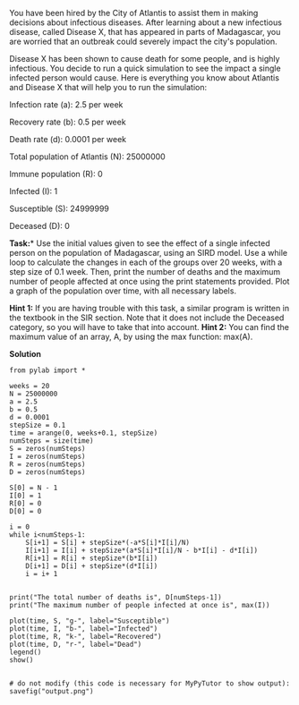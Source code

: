 


You have been hired by the City of Atlantis to assist them in making decisions about infectious diseases. After learning about a new infectious disease, called Disease X, that has appeared in parts of Madagascar, you are worried that an outbreak could severely impact the city's population. 

Disease X has been shown to cause death for some people, and is highly infectious. You decide to run a quick simulation to see the impact a single infected person would cause. Here is everything you know about Atlantis and Disease X that will help you to run the simulation:

Infection rate (a): 2.5 per week

Recovery rate (b): 0.5 per week

Death rate (d): 0.0001 per week

Total population of Atlantis (N): 25000000

Immune population (R): 0

Infected (I): 1

Susceptible (S): 24999999

Deceased (D): 0

**Task:*** Use the initial values given to see the effect of a single infected person on the population of Madagascar, using an SIRD model. Use a while loop to calculate the changes in each of the groups over 20 weeks, with a step size of 0.1 week. Then, print the number of deaths and the maximum number of people affected at once using the print statements provided. Plot a graph of the population over time, with all necessary labels. 

**Hint 1:** If you are having trouble with this task, a similar program is written in the textbook in the SIR section. Note that it does not include the Deceased category, so you will have to take that into account.
**Hint 2:** You can find the maximum value of an array, A, by using the max function: max(A). 

**Solution**

````
from pylab import *

weeks = 20
N = 25000000
a = 2.5
b = 0.5
d = 0.0001
stepSize = 0.1
time = arange(0, weeks+0.1, stepSize)
numSteps = size(time)
S = zeros(numSteps)
I = zeros(numSteps)
R = zeros(numSteps)
D = zeros(numSteps)

S[0] = N - 1
I[0] = 1
R[0] = 0
D[0] = 0

i = 0
while i<numSteps-1:
    S[i+1] = S[i] + stepSize*(-a*S[i]*I[i]/N)
    I[i+1] = I[i] + stepSize*(a*S[i]*I[i]/N - b*I[i] - d*I[i])
    R[i+1] = R[i] + stepSize*(b*I[i])
    D[i+1] = D[i] + stepSize*(d*I[i])
    i = i+ 1
    
    
print("The total number of deaths is", D[numSteps-1])
print("The maximum number of people infected at once is", max(I))

plot(time, S, "g-", label="Susceptible")
plot(time, I, "b-", label="Infected")
plot(time, R, "k-", label="Recovered")
plot(time, D, "r-", label="Dead")
legend()
show()


# do not modify (this code is necessary for MyPyTutor to show output):
savefig("output.png")


````




